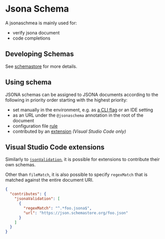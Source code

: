 # Jsona Schema

A jsonaschmea is mainly used for: 

- verify jsona document
- code completions

## Developing Schemas

See [schemastore](https://github.com/jsona/schemastore/README.md) for more details.

## Using schema

JSONA schemas can be assigned to JSONA documents according to the following in priority order starting with the highest priority:

- set manually in the environment, e.g. as [a CLI flag](./cli.md#using-a-specific-schema) or an IDE setting
- as an URL under the `@jsonaschema` annotation in the root of the document
- configuration file [rule](./config.md#rules)
- contributed by an [extension](#visual-studio-code-extensions) *(Visual Studio Code only)*

## Visual Studio Code extensions

Similarly to [`jsonValidation`](https://code.visualstudio.com/api/references/contribution-points#contributes.jsonValidation), it is possible for extensions to contribute their own schemas.

Other than `fileMatch`, it is also possible to specify `regexMatch` that is matched against the entire document URI.

```json
{
  "contributes": {
    "jsonaValidation": [
      {
        "regexMatch": "^.*foo.jsona$",
        "url": "https://json.schemastore.org/foo.json"
      }
    ]
  }
}
```
